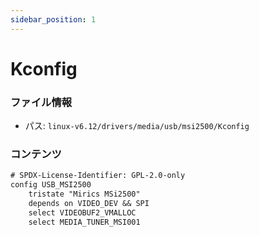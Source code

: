 ```yaml
---
sidebar_position: 1
---
```

# Kconfig

### ファイル情報

- パス: `linux-v6.12/drivers/media/usb/msi2500/Kconfig`

### コンテンツ

```txt
# SPDX-License-Identifier: GPL-2.0-only
config USB_MSI2500
	tristate "Mirics MSi2500"
	depends on VIDEO_DEV && SPI
	select VIDEOBUF2_VMALLOC
	select MEDIA_TUNER_MSI001

```
